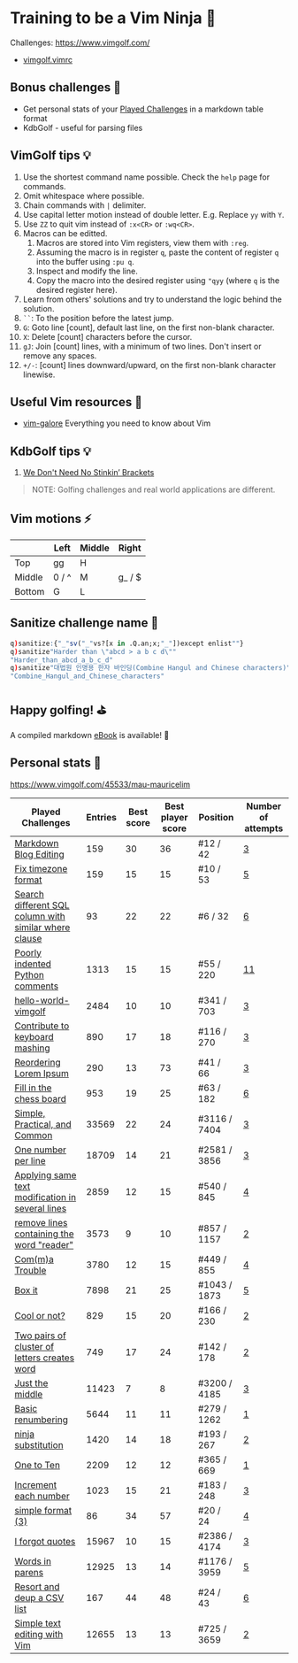 # Training to be a Vim Ninja 🥷
Challenges: https://www.vimgolf.com/
- [vimgolf.vimrc](https://gist.github.com/igrigorik/759425#file-vimgolf-vimrc)

## Bonus challenges 🎁
- Get personal stats of your [Played Challenges](.Played_Challenges/README.md#end-file) in a markdown table format
- KdbGolf - useful for parsing files

## VimGolf tips 💡
1. Use the shortest command name possible. Check the `help` page for commands.
2. Omit whitespace where possible.
3. Chain commands with `|` delimiter.
4. Use capital letter motion instead of double letter. E.g. Replace `yy` with `Y`.
5. Use `ZZ` to quit vim instead of `:x<CR>` or `:wq<CR>`.
6. Macros can be editted.
    1. Macros are stored into Vim registers, view them with `:reg`.
    2. Assuming the macro is in register `q`, paste the content of register `q` into the buffer using `:pu q`.
    3. Inspect and modify the line.
    4. Copy the macro into the desired register using `"qyy` (where `q` is the desired register here).
7. Learn from others' solutions and try to understand the logic behind the solution.
8. ``` `` ```: To the position before the latest jump.
9. `G`: Goto line [count], default last line, on the first non-blank character.
10. `X`: Delete [count] characters before the cursor.
11. `gJ`: Join [count] lines, with a minimum of two lines. Don't insert or remove any spaces.
12. `+/-`: [count] lines downward/upward, on the first non-blank character linewise.

## Useful Vim resources 📖
- [vim-galore](https://github.com/mhinz/vim-galore) Everything you need to know about Vim

## KdbGolf tips 💡
1. [We Don't Need No Stinkin’ Brackets](https://code.kx.com/q4m3/6_Functions/#615-we-dont-need-no-stinkin-brackets)

> NOTE: Golfing challenges and real world applications are different.

## Vim motions ⚡
|      |Left  |Middle|Right  |
|------|------|------|-------|
|Top   |gg    |H     |       |
|Middle|0 / ^ |M     |g_ / $ |
|Bottom|G     |L     |       |

## Sanitize challenge name 🧼
```q
q)sanitize:{"_"sv("_"vs?[x in .Q.an;x;"_"])except enlist""}
q)sanitize"Harder than \"abcd > a b c d\""
"Harder_than_abcd_a_b_c_d"
q)sanitize"대법원 인명용 한자 바인딩(Combine Hangul and Chinese characters)"
"Combine_Hangul_and_Chinese_characters"
```

## Happy golfing! ⛳
A compiled markdown [eBook](EBOOK.md) is available! 📖

## Personal stats 🎯
https://www.vimgolf.com/45533/mau-mauricelim

|Played Challenges|Entries|Best score|Best player score|Position|Number of attempts|
|-|-|-|-|-|-|
|[Markdown Blog Editing](https://www.vimgolf.com/challenges/9v0066dd4c360000000003c9)|159|30|36|#12 / 42|[3](https://www.vimgolf.com/challenges/9v0066dd4c360000000003c9/user/mau-mauricelim)|
|[Fix timezone format](https://www.vimgolf.com/challenges/9v0066d89856000000000388)|159|15|15|#10 / 53|[5](https://www.vimgolf.com/challenges/9v0066d89856000000000388/user/mau-mauricelim)|
|[Search different SQL column with similar where clause](https://www.vimgolf.com/challenges/9v0066d8266e000000000367)|93|22|22|#6 / 32|[6](https://www.vimgolf.com/challenges/9v0066d8266e000000000367/user/mau-mauricelim)|
|[Poorly indented Python comments](https://www.vimgolf.com/challenges/9v00628a9b2f000000000220)|1313|15|15|#55 / 220|[11](https://www.vimgolf.com/challenges/9v00628a9b2f000000000220/user/mau-mauricelim)|
|[hello-world-vimgolf](https://www.vimgolf.com/challenges/9v0061478032000000000212)|2484|10|10|#341 / 703|[3](https://www.vimgolf.com/challenges/9v0061478032000000000212/user/mau-mauricelim)|
|[Contribute to keyboard mashing](https://www.vimgolf.com/challenges/9v00612c165c000000000211)|890|17|18|#116 / 270|[3](https://www.vimgolf.com/challenges/9v00612c165c000000000211/user/mau-mauricelim)|
|[Reordering Lorem Ipsum](https://www.vimgolf.com/challenges/9v00612800cb000000000210)|290|13|73|#41 / 66|[3](https://www.vimgolf.com/challenges/9v00612800cb000000000210/user/mau-mauricelim)|
|[Fill in the chess board](https://www.vimgolf.com/challenges/9v006115f6d000000000020c)|953|19|25|#63 / 182|[6](https://www.vimgolf.com/challenges/9v006115f6d000000000020c/user/mau-mauricelim)|
|[Simple, Practical, and Common](https://www.vimgolf.com/challenges/55b18bbea9c2c30d04000001)|33569|22|24|#3116 / 7404|[3](https://www.vimgolf.com/challenges/55b18bbea9c2c30d04000001/user/mau-mauricelim)|
|[One number per line](https://www.vimgolf.com/challenges/56fb2e75ccffcc0009026473)|18709|14|21|#2581 / 3856|[3](https://www.vimgolf.com/challenges/56fb2e75ccffcc0009026473/user/mau-mauricelim)|
|[Applying same text modification in several lines](https://www.vimgolf.com/challenges/5bbb82f969a25f0009541350)|2859|12|15|#540 / 845|[4](https://www.vimgolf.com/challenges/5bbb82f969a25f0009541350/user/mau-mauricelim)|
|[remove lines containing the word &quot;reader&quot;](https://www.vimgolf.com/challenges/5c264e64e8c64916d7fca650)|3573|9|10|#857 / 1157|[2](https://www.vimgolf.com/challenges/5c264e64e8c64916d7fca650/user/mau-mauricelim)|
|[Com(m)a Trouble](https://www.vimgolf.com/challenges/5ba020f91abf2d000951055c)|3780|12|15|#449 / 855|[4](https://www.vimgolf.com/challenges/5ba020f91abf2d000951055c/user/mau-mauricelim)|
|[Box it](https://www.vimgolf.com/challenges/5c742a5a50bdf70006d43280)|7898|21|25|#1043 / 1873|[5](https://www.vimgolf.com/challenges/5c742a5a50bdf70006d43280/user/mau-mauricelim)|
|[Cool or not?](https://www.vimgolf.com/challenges/5c82a157c82f3900064c82d7)|829|15|20|#166 / 230|[2](https://www.vimgolf.com/challenges/5c82a157c82f3900064c82d7/user/mau-mauricelim)|
|[Two pairs of cluster of letters creates word](https://www.vimgolf.com/challenges/5c93945c9caf21000ca842f7)|749|17|24|#142 / 178|[2](https://www.vimgolf.com/challenges/5c93945c9caf21000ca842f7/user/mau-mauricelim)|
|[Just the middle](https://www.vimgolf.com/challenges/54862fbb3f90ac0002904cf5)|11423|7|8|#3200 / 4185|[3](https://www.vimgolf.com/challenges/54862fbb3f90ac0002904cf5/user/mau-mauricelim)|
|[Basic renumbering](https://www.vimgolf.com/challenges/54595b13128576000257a3c1)|5644|11|11|#279 / 1262|[1](https://www.vimgolf.com/challenges/54595b13128576000257a3c1/user/mau-mauricelim)|
|[ninja substitution](https://www.vimgolf.com/challenges/5cb9d07d716c1b0009f69a40)|1420|14|18|#193 / 267|[2](https://www.vimgolf.com/challenges/5cb9d07d716c1b0009f69a40/user/mau-mauricelim)|
|[One to Ten](https://www.vimgolf.com/challenges/5c4d042acfafb4000c9f06c2)|2209|12|12|#365 / 669|[1](https://www.vimgolf.com/challenges/5c4d042acfafb4000c9f06c2/user/mau-mauricelim)|
|[Increment each number](https://www.vimgolf.com/challenges/5c645526fa8ae200061757ad)|1023|15|21|#183 / 248|[3](https://www.vimgolf.com/challenges/5c645526fa8ae200061757ad/user/mau-mauricelim)|
|[simple format (3)](https://www.vimgolf.com/challenges/5bff6e560d5dc0000ca3485b)|86|34|57|#20 / 24|[4](https://www.vimgolf.com/challenges/5bff6e560d5dc0000ca3485b/user/mau-mauricelim)|
|[I forgot quotes](https://www.vimgolf.com/challenges/5462e3f41198b80002512673)|15967|10|15|#2386 / 4174|[3](https://www.vimgolf.com/challenges/5462e3f41198b80002512673/user/mau-mauricelim)|
|[Words in parens](https://www.vimgolf.com/challenges/5192f96ad8df110002000002)|12925|13|14|#1176 / 3959|[5](https://www.vimgolf.com/challenges/5192f96ad8df110002000002/user/mau-mauricelim)|
|[Resort and deup a CSV list](https://www.vimgolf.com/challenges/5cace3ba888961000986ec8d)|167|44|48|#24 / 43|[6](https://www.vimgolf.com/challenges/5cace3ba888961000986ec8d/user/mau-mauricelim)|
|[Simple text editing with Vim](https://www.vimgolf.com/challenges/4d1a34ccfa85f32065000004)|12655|13|13|#725 / 3659|[2](https://www.vimgolf.com/challenges/4d1a34ccfa85f32065000004/user/mau-mauricelim)|

